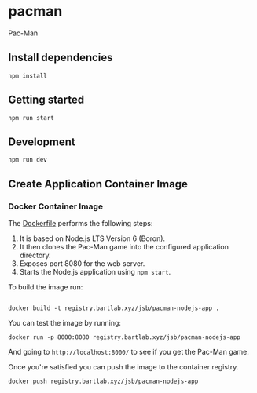# pacman
Pac-Man

## Install dependencies

```
npm install
```

## Getting started

```
npm run start
```

## Development

```
npm run dev
```

## Create Application Container Image

### Docker Container Image

The [Dockerfile](docker/Dockerfile) performs the following steps:

1. It is based on Node.js LTS Version 6 (Boron).
1. It then clones the Pac-Man game into the configured application directory.
1. Exposes port 8080 for the web server.
1. Starts the Node.js application using `npm start`.

To build the image run:

```

docker build -t registry.bartlab.xyz/jsb/pacman-nodejs-app .
```

You can test the image by running:

```
docker run -p 8000:8080 registry.bartlab.xyz/jsb/pacman-nodejs-app
```

And going to `http://localhost:8000/` to see if you get the Pac-Man game.

Once you're satisfied you can push the image to the container registry.

```
docker push registry.bartlab.xyz/jsb/pacman-nodejs-app
```

